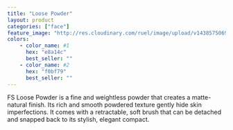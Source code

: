 ```yaml
---
title: "Loose Powder"
layout: product
categories: ["face"]
feature_image: "http://res.cloudinary.com/ruel/image/upload/v1438575069/fs/Pick_PB186404.jpg"
colors:
    - color_name: #1
      hex: "e8a14c"
      best_seller: ""
    - color_name: #2
      hex: "f0bf79"
      best_seller: ""
---
```

FS Loose Powder is a fine and weightless powder that creates a matte-natural finish. Its rich and smooth powdered texture gently hide skin imperfections. It comes with a retractable, soft brush that can be detached and snapped back to its stylish, elegant compact.